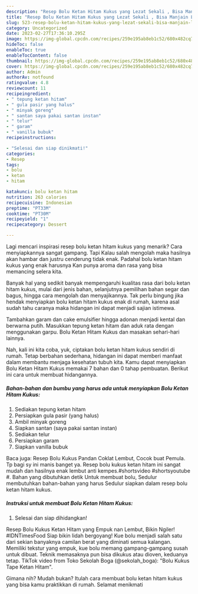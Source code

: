 ```yaml
---
description: "Resep Bolu Ketan Hitam Kukus yang Lezat Sekali , Bisa Manjain Lidah"
title: "Resep Bolu Ketan Hitam Kukus yang Lezat Sekali , Bisa Manjain Lidah"
slug: 523-resep-bolu-ketan-hitam-kukus-yang-lezat-sekali-bisa-manjain-lidah
category: Uncategorized
date: 2023-02-27T17:36:10.295Z
image: https://img-global.cpcdn.com/recipes/259e195ab8eb1c52/680x482cq70/bolu-ketan-hitam-kukus-foto-resep-utama.jpg
hideToc: false
enableToc: true
enableTocContent: false
thumbnail: https://img-global.cpcdn.com/recipes/259e195ab8eb1c52/680x482cq70/bolu-ketan-hitam-kukus-foto-resep-utama.jpg
cover: https://img-global.cpcdn.com/recipes/259e195ab8eb1c52/680x482cq70/bolu-ketan-hitam-kukus-foto-resep-utama.jpg
author: Admin
authorAv: notfound
ratingvalue: 4.8
reviewcount: 11
recipeingredient:
- " tepung ketan hitam"
- " gula pasir yang halus"
- " minyak goreng"
- " santan saya pakai santan instan"
- " telur"
- " garam"
- " vanilla bubuk"
recipeinstructions:

- "Selesai dan siap dinikmati!"
categories:
- Resep
tags:
- bolu
- ketan
- hitam

katakunci: bolu ketan hitam 
nutrition: 263 calories
recipecuisine: Indonesian
preptime: "PT33M"
cooktime: "PT30M"
recipeyield: "1"
recipecategory: Dessert

---
```



Lagi mencari inspirasi resep bolu ketan hitam kukus yang menarik? Cara menyiapkannya sangat gampang. Tapi Kalau salah mengolah maka hasilnya akan hambar dan justru cenderung tidak enak. Padahal bolu ketan hitam kukus yang enak harusnya Kan punya aroma dan rasa yang bisa memancing selera kita.


Banyak hal yang sedikit banyak mempengaruhi kualitas rasa dari bolu ketan hitam kukus, mulai dari jenis bahan, selanjutnya pemilihan bahan segar dan bagus, hingga cara mengolah dan menyajikannya. Tak perlu bingung jika hendak menyiapkan bolu ketan hitam kukus enak di rumah, karena asal sudah tahu caranya maka hidangan ini dapat menjadi sajian istimewa.

Tambahkan garam dan cake emulsifier hingga adonan menjadi kental dan berwarna putih. Masukkan tepung ketan hitam dan aduk rata dengan menggunakan garpu. Bolu Ketan Hitam Kukus dan masakan sehari-hari lainnya.


Nah, kali ini kita coba, yuk, ciptakan bolu ketan hitam kukus sendiri di rumah. Tetap berbahan sederhana, hidangan ini dapat memberi manfaat dalam membantu menjaga kesehatan tubuh kita. Kamu dapat menyiapkan Bolu Ketan Hitam Kukus memakai 7 bahan dan 0 tahap pembuatan. Berikut ini cara untuk membuat hidangannya.

<!--inarticleads1-->

##### Bahan-bahan dan bumbu yang harus ada untuk menyiapkan Bolu Ketan Hitam Kukus:

1. Sediakan  tepung ketan hitam
1. Persiapkan  gula pasir (yang halus)
1. Ambil  minyak goreng
1. Siapkan  santan (saya pakai santan instan)
1. Sediakan  telur
1. Persiapkan  garam
1. Siapkan  vanilla bubuk


Baca juga: Resep Bolu Kukus Pandan Coklat Lembut, Cocok buat Pemula. Tp bagi sy ini manis banget ya. Resep bolu kukus ketan hitam ini sangat mudah dan hasilnya enak lembut anti kempes.#shortsvideo #shortsyoutube #. Bahan yang dibutuhkan detik Untuk membuat bolu, Sedulur membutuhkan bahan-bahan yang harus Sedulur siapkan dalam resep bolu ketan hitam kukus. 

<!--inarticleads2-->

##### Instruksi untuk membuat Bolu Ketan Hitam Kukus:


1. Selesai dan siap dihidangkan!

Resep Bolu Kukus Ketan Hitam yang Empuk nan Lembut, Bikin Ngiler! #IDNTimesFood Siap bikin lidah bergoyang! Kue bolu menjadi salah satu dari sekian banyaknya camilan berat yang diminati semua kalangan. Memiliki tekstur yang empuk, kue bolu memang gampang-gampang susah untuk dibuat. Teknik memasaknya pun bisa dikukus atau dioven, keduanya tetap. TikTok video from Toko Sekolah Boga (@sekolah_boga): &#34;Bolu Kukus Tape Ketan Hitam&#34;. 

Gimana nih? Mudah bukan? Itulah cara membuat bolu ketan hitam kukus yang bisa kamu praktikkan di rumah. Selamat menikmati
